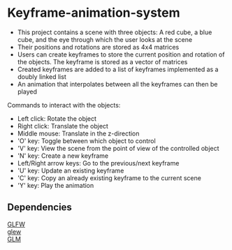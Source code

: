 # Keyframe-animation-system

<ul>
<li>This project contains a scene with three objects: A red cube, a blue cube, and the eye through which the user looks at the scene</li>
<li>Their positions and rotations are stored as 4x4 matrices</li>
<li>Users can create keyframes to store the current position and rotation of the objects. The keyframe is stored as a vector of matrices</li>
<li>Created keyframes are added to a list of keyframes implemented as a doubly linked list</li>
<li>An animation that interpolates between all the keyframes can then be played</li>
</ul>

Commands to interact with the objects: 
<ul>
<li>Left click: Rotate the object</li>
<li>Right click: Translate the object</li>
<li>Middle mouse: Translate in the z-direction</li>
<li>'O' key: Toggle between which object to control</li>
<li>'V' key: View the scene from the point of view of the controlled object</li>
<li>'N' key: Create a new keyframe</li>
<li>Left/Right arrow keys: Go to the previous/next keyframe</li>
<li>'U' key: Update an existing keyframe</li>
<li>'C' key: Copy an already existing keyframe to the current scene</li>
<li>'Y' key: Play the animation</li>
</ul>

## Dependencies

[GLFW](https://www.glfw.org) <br>
[glew](http://glew.sourceforge.net/) <br>
[GLM](https://glm.g-truc.net/0.9.9/index.html) 

